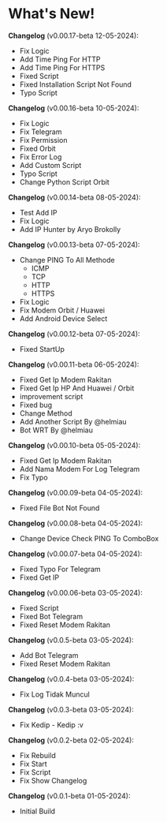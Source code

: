 # What's New!

**Changelog** (v0.00.17-beta 12-05-2024):
- Fix Logic
- Add Time Ping For HTTP
- Add Time Ping For HTTPS
- Fixed Script
- Fixed Installation Script Not Found
- Typo Script

**Changelog** (v0.00.16-beta 10-05-2024):
- Fix Logic
- Fix Telegram
- Fix Permission
- Fixed Orbit
- Fix Error Log
- Add Custom Script
- Typo Script
- Change Python Script Orbit

**Changelog** (v0.00.14-beta 08-05-2024):
- Test Add IP
- Fix Logic
- Add IP Hunter by Aryo Brokolly

**Changelog** (v0.00.13-beta 07-05-2024):
- Change PING To All Methode
    - ICMP
    - TCP
    - HTTP
    - HTTPS
- Fix Logic
- Fix Modem Orbit / Huawei
- Add Android Device Select

**Changelog** (v0.00.12-beta 07-05-2024):
- Fixed StartUp

**Changelog** (v0.00.11-beta 06-05-2024):
- Fixed Get Ip Modem Rakitan
- Fixed Get Ip HP And Huawei / Orbit
- improvement script
- Fixed bug
- Change Method
- Add Another Script By @helmiau
- Bot WRT By @helmiau

**Changelog** (v0.00.10-beta 05-05-2024):
- Fixed Get Ip Modem Rakitan
- Add Nama Modem For Log Telegram
- Fix Typo

**Changelog** (v0.00.09-beta 04-05-2024):
- Fixed File Bot Not Found

**Changelog** (v0.00.08-beta 04-05-2024):
- Change Device Check PING To ComboBox

**Changelog** (v0.00.07-beta 04-05-2024):
- Fixed Typo For Telegram
- Fixed Get IP

**Changelog** (v0.00.06-beta 03-05-2024):
- Fixed Script
- Fixed Bot Telegram
- Fixed Reset Modem Rakitan

**Changelog** (v0.0.5-beta 03-05-2024):
- Add Bot Telegram
- Fixed Reset Modem Rakitan

**Changelog** (v0.0.4-beta 03-05-2024):
- Fix Log Tidak Muncul

**Changelog** (v0.0.3-beta 03-05-2024):
- Fix Kedip - Kedip :v

**Changelog** (v0.0.2-beta 02-05-2024):
- Fix Rebuild
- Fix Start
- Fix Script
- Fix Show Changelog

**Changelog** (v0.0.1-beta 01-05-2024):
- Initial Build
